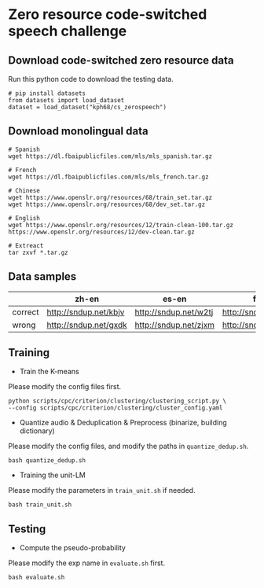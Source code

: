 # Zero resource code-switched speech challenge

## Download code-switched zero resource data
Run this python code to download the testing data.
```python3
# pip install datasets
from datasets import load_dataset
dataset = load_dataset("kph68/cs_zerospeech")
```

## Download monolingual data
```
# Spanish
wget https://dl.fbaipublicfiles.com/mls/mls_spanish.tar.gz

# French
wget https://dl.fbaipublicfiles.com/mls/mls_french.tar.gz

# Chinese
wget https://www.openslr.org/resources/68/train_set.tar.gz
wget https://www.openslr.org/resources/68/dev_set.tar.gz

# English
wget https://www.openslr.org/resources/12/train-clean-100.tar.gz
https://www.openslr.org/resources/12/dev-clean.tar.gz

# Extreact
tar zxvf *.tar.gz
```

## Data samples
||zh-en|es-en|fr-en|
|------|-----|------|------|
|correct|http://sndup.net/kbjv | http://sndup.net/w2tj | http://sndup.net/kpms |
|wrong|http://sndup.net/gxdk |http://sndup.net/zjxm| http://sndup.net/x39f| 



## Training
* Train the K-means


Please modify the config files first.
```  
python scripts/cpc/criterion/clustering/clustering_script.py \
--config scripts/cpc/criterion/clustering/cluster_config.yaml
```

* Quantize audio & Deduplication & Preprocess (binarize, building dictionary)


Please modify the config files, and modify the paths in `quantize_dedup.sh`.
```
bash quantize_dedup.sh
```

* Training the unit-LM


Please modify the parameters in `train_unit.sh` if needed.
```
bash train_unit.sh
```

## Testing
* Compute the pseudo-probability


Please modify the exp name in `evaluate.sh` first.
```
bash evaluate.sh
```

